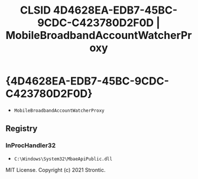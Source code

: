 ﻿---
title: "CLSID 4D4628EA-EDB7-45BC-9CDC-C423780D2F0D | MobileBroadbandAccountWatcherProxy"
excerpt: What is COM-Object CLSID 4D4628EA-EDB7-45BC-9CDC-C423780D2F0D?
---

# {4D4628EA-EDB7-45BC-9CDC-C423780D2F0D}

* `MobileBroadbandAccountWatcherProxy`

## Registry


### InProcHandler32

* `C:\Windows\System32\MbaeApiPublic.dll`

MIT License. Copyright (c) 2021 Strontic.


